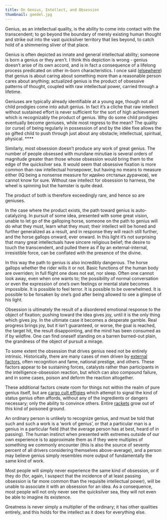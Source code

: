 ```yaml
---
title: On Genius, Intellect, and Obsession
thumbnail: goedel.jpg
---
```


Genius, as an intellectual quality, is the ability to come into contact with the transcendent; to go beyond the boundary of merely existing human thought and strike out into the vast quicksilver territory that lies beyond, to catch hold of a shimmering sliver of that place.

Genius is often depicted as innate and general intellectual ability; someone is born a genius or they aren’t. I think this depiction is wrong - genius doesn’t arise of its own accord, and is in fact a consequence of a lifelong process predicated on other in-born characteristics. I once said ([elsewhere](https://twitter.com/atroyn/status/1333121197496668160?s=20)) that genius is about caring about something more than a reasonable person cares about anything; actualized genius is the product of obsessive patterns of thought, coupled with raw intellectual power, carried through a lifetime.

Geniuses are typically already identifiable at a young age, though not all child prodigies come into adult genius. In fact it’s a cliche that raw intellect without sustained effort is never sufficient for the sort of high achievement which is recognizably the product of genius. Why do some child prodigies eventually become geniuses, while most regress to the mean? The quality (or curse) of being regularly in possession of and by the idée fixe allows the so gifted child to push through just about any obstacle; intellectual, spiritual, physical. \*\*\*\*

Similarly, most obsession doesn’t produce any work of great genius. The number of people obsessed with mundane minutiae is several orders of magnitude greater than those whose obsession would bring them to the edge of the quicksilver sea. It would seem that obsessive fixation is more common than raw intellectual horsepower, but having no means to measure either (IQ being a nonsense measure for идейно отсталых дурачков), we cannot know for sure. Without raw intellect for obsession to harness, the wheel is spinning but the hamster is quite dead.

The product of both is therefore exceedingly rare, and hence so are geniuses.

In the case where the product exists, the path toward genius is auto-catalyzing. In pursuit of some idea, presented with some great vision, unable to let go of the galloping horse, someone on the path to genius will do what they must, learn what they must; their intellect will be honed and further generalized as a result, and in response they will reach still further, and the horse gallops onward, ever onward. In this light it’s not surprising that many great intellectuals have sincere religious belief; the desire to touch the transcendent, and pulled there as if by an external-internal, irresistible force, can be conflated with the presence of the divine.

In this way the path to genius is also incredibly dangerous. The horse gallops whether the rider wills it or not. Basic functions of the human body are overriden; in full flight one does not eat, nor sleep. Often one cannot look away, even when one wants to; the possibility of normal conversation or even the expression of one’s own feelings or mental state becomes impossible. It is possible to feel terror. It is possible to be overwhelmed. It is possible to be forsaken by one’s god after being allowed to see a glimpse of his light.

Obsession is ultimately the result of a disordered emotional response to the object of fixation; pushing toward the idea gives joy, until it is the only thing which gives joy. In the ultimate case it becomes a desperate gamble. Real progress brings joy, but it isn’t guaranteed, or worse, the goal is reached, the target hit, the result disappointing, and the mind has been consumed as if by wildfire. One can find oneself standing on a barren burned-out plain, the grandness of the object of pursuit a mirage.

To some extent the obsession that drives genius need not be entirely intrinsic. Historically, there are many cases of men driven by [external factors](https://web.archive.org/web/20211128132359/https://troynikov.io/on-the-organization-of-scientific-work/), often recognition and fame, national prestige, and others. These factors appear to be sustaining forces, catalysts rather than participants in the intelligence-obsession reaction, but which can also compound failure, and in some cases, poison and deform the reaction altogether.

These additional factors create room for things not within the realm of pure genius itself, but are [cargo cult effigies](https://en.wikipedia.org/wiki/Social_science) which attempt to signal the kind of status genius often affords, without any of the ingredients or dangers necessary; only the ability to convince others. Entire [rackets](https://en.wikipedia.org/wiki/Social_science) grow out of this kind of poisoned ground.

An ordinary person is unlikely to recognize genius, and must be told that such and such a work is a ‘work of genius’, or that a particular man is a genius in a particular field (that the average person has at best, heard of in passing). The human instinct when presented with extremes outside of our own experience is to approximate them as if they were multiples of something we commonly encounter (this is also the source of seventy percent of all drivers considering themselves above-average), and a person may believe genius simply resembles more output of fundamentally the same kind of work.

Most people will simply never experience the same kind of obsession, or if they do (for, again, I suspect that the incidence of at least passing obsession is far more common than the requisite intellectual power), will be unable to associate it with an obsession for an idea. As a consequence, most people will not only never see the quicksilver sea, they will not even be able to imagine its existence.

Greatness is never simply a multiplier of the ordinary; it has other qualities entirely, and this holds for the intellect as it does for everything else.
